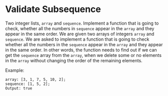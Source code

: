 # Validate Subsequence

Two integer lists, `array` and `sequence`.
Implement a function that is going to check, whether all the numbers in `sequence` appear in the `array` and they appear in the same order. 
We are given two arrays of integers `array` and `sequence`. We are asked to implement a function that is going to check whether all the numbers in the `sequence` appear in the `array` and they appear in the same order. In other words, the function needs to find out if we can get the `sequence` array from the `array`, when we delete some or no elements in the `array` without changing the order of the remaining elements.

Example:

```
array: [3, 1, 7, 5, 10, 2];
sequence: [1, 5, 2];
Output: true
```
#